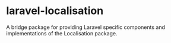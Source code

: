 laravel-localisation
====================

A bridge package for providing Laravel specific components and implementations of the Localisation package.
